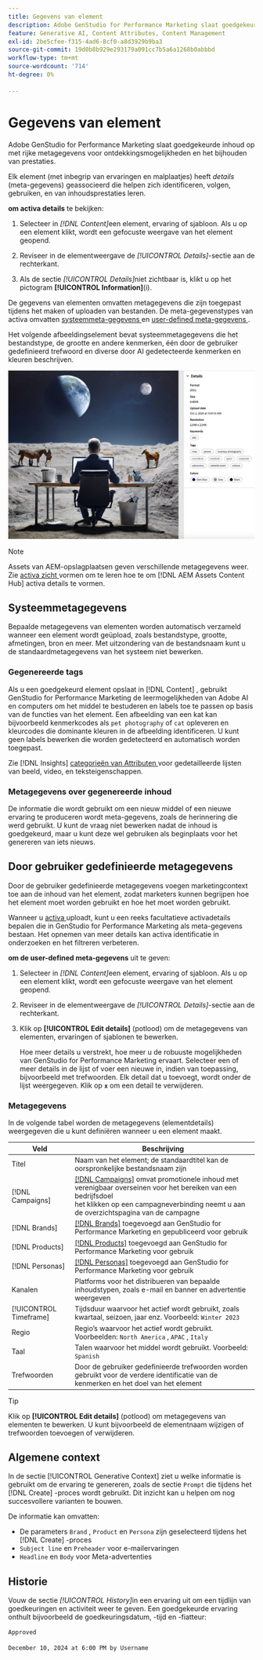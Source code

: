 ```yaml
---
title: Gegevens van element
description: Adobe GenStudio for Performance Marketing slaat goedgekeurde inhoud op met rijke metagegevens voor zoekbaarheid en het bijhouden van prestaties.
feature: Generative AI, Content Attributes, Content Management
exl-id: 2be5cfee-f315-4ad6-8cf0-a8d3929b9ba3
source-git-commit: 19d0b8b929e293179a091cc7b5a6a1268b0abbbd
workflow-type: tm+mt
source-wordcount: '714'
ht-degree: 0%

---
```


# Gegevens van element

Adobe GenStudio for Performance Marketing slaat goedgekeurde inhoud op met rijke metagegevens voor ontdekkingsmogelijkheden en het bijhouden van prestaties.

Elk element (met inbegrip van ervaringen en malplaatjes) heeft _details_ (meta-gegevens) geassocieerd die helpen zich identificeren, volgen, gebruiken, en van inhoudsprestaties leren.

**om activa details** te bekijken:

1. Selecteer in _[!DNL Content]_&#x200B;een element, ervaring of sjabloon. Als u op een element klikt, wordt een gefocuste weergave van het element geopend.

1. Reviseer in de elementweergave de _[!UICONTROL Details]_-sectie aan de rechterkant.

1. Als de sectie _[!UICONTROL Details]_&#x200B;niet zichtbaar is, klikt u op het pictogram **[!UICONTROL Information]**(i).

De gegevens van elementen omvatten metagegevens die zijn toegepast tijdens het maken of uploaden van bestanden. De meta-gegevenstypes van activa omvatten [ systeemmeta-gegevens ](#system-metadata) en [ user-defined meta-gegevens ](#user-defined-metadata).

Het volgende afbeeldingselement bevat systeemmetagegevens die het bestandstype, de grootte en andere kenmerken, één door de gebruiker gedefinieerd trefwoord en diverse door AI gedetecteerde kenmerken en kleuren beschrijven.

![ details van activa met veelvoudige markeringen ](/help/assets/content-asset-details.png)

>[!NOTE]
>
>Assets van AEM-opslagplaatsen geven verschillende metagegevens weer. Zie [ activa zicht ](connect-aem-repo.md#step-4-configure-asset-visibility) vormen om te leren hoe te om [!DNL AEM Assets Content Hub] activa details te vormen.

## Systeemmetagegevens

Bepaalde metagegevens van elementen worden automatisch verzameld wanneer een element wordt geüpload, zoals bestandstype, grootte, afmetingen, bron en meer. Met uitzondering van de bestandsnaam kunt u de standaardmetagegevens van het systeem niet bewerken.

### Gegenereerde tags

Als u een goedgekeurd element opslaat in [!DNL Content] , gebruikt GenStudio for Performance Marketing de leermogelijkheden van Adobe AI en computers om het middel te bestuderen en labels toe te passen op basis van de functies van het element. Een afbeelding van een kat kan bijvoorbeeld kenmerkcodes als `pet photography` of `cat` opleveren en kleurcodes die dominante kleuren in de afbeelding identificeren. U kunt geen labels bewerken die worden gedetecteerd en automatisch worden toegepast.

Zie [!DNL Insights] [ categorieën van Attributen ](/help/user-guide/insights/attributes.md#categories) voor gedetailleerde lijsten van beeld, video, en teksteigenschappen.

### Metagegevens over gegenereerde inhoud

De informatie die wordt gebruikt om een nieuw middel of een nieuwe ervaring te produceren wordt meta-gegevens, zoals de herinnering die werd gebruikt. U kunt de vraag niet bewerken nadat de inhoud is goedgekeurd, maar u kunt deze wel gebruiken als beginplaats voor het genereren van iets nieuws.

## Door gebruiker gedefinieerde metagegevens

Door de gebruiker gedefinieerde metagegevens voegen marketingcontext toe aan de inhoud van het element, zodat marketers kunnen begrijpen hoe het element moet worden gebruikt en hoe het moet worden gebruikt.

Wanneer u [ activa ](/help/user-guide/content/manage-assets.md#add-assets) uploadt, kunt u een reeks facultatieve activadetails bepalen die in GenStudio for Performance Marketing als meta-gegevens bestaan. Het opnemen van meer details kan activa identificatie in onderzoeken en het filtreren verbeteren.

**om de user-defined meta-gegevens** uit te geven:

1. Selecteer in _[!DNL Content]_&#x200B;een element, ervaring of sjabloon. Als u op een element klikt, wordt een gefocuste weergave van het element geopend.

1. Reviseer in de elementweergave de _[!UICONTROL Details]_-sectie aan de rechterkant.

1. Klik op **[!UICONTROL Edit details]** (potlood) om de metagegevens van elementen, ervaringen of sjablonen te bewerken.

   Hoe meer details u verstrekt, hoe meer u de robuuste mogelijkheden van GenStudio for Performance Marketing ervaart. Selecteer een of meer details in de lijst of voer een nieuwe in, indien van toepassing, bijvoorbeeld met trefwoorden. Elk detail dat u toevoegt, wordt onder de lijst weergegeven. Klik op **`x`** om een detail te verwijderen.

### Metagegevens

In de volgende tabel worden de metagegevens (elementdetails) weergegeven die u kunt definiëren wanneer u een element maakt.

| Veld | Beschrijving |
| -------------- | ----------- |
| Titel | Naam van het element; de standaardtitel kan de oorspronkelijke bestandsnaam zijn |
| [!DNL Campaigns] | [[!DNL Campaigns]](/help/user-guide/campaigns/overview.md) omvat promotionele inhoud met verenigbaar overseinen voor het bereiken van een bedrijfsdoel <br> het klikken op een campagneverbinding neemt u aan de overzichtspagina van de campagne |
| [!DNL Brands] | [[!DNL Brands]](/help/user-guide/guidelines/brands.md) toegevoegd aan GenStudio for Performance Marketing en gepubliceerd voor gebruik |
| [!DNL Products] | [[!DNL Products]](/help/user-guide/guidelines/products.md) toegevoegd aan GenStudio for Performance Marketing voor gebruik |
| [!DNL Personas] | [[!DNL Personas]](/help/user-guide/guidelines/personas.md) toegevoegd aan GenStudio for Performance Marketing voor gebruik |
| Kanalen | Platforms voor het distribueren van bepaalde inhoudstypen, zoals e-mail en banner en advertentie weergeven |
| [!UICONTROL Timeframe] | Tijdsduur waarvoor het actief wordt gebruikt, zoals kwartaal, seizoen, jaar enz. Voorbeeld: `Winter 2023` |
| Regio | Regio’s waarvoor het actief wordt gebruikt. Voorbeelden: `North America` , `APAC` , `Italy` |
| Taal | Talen waarvoor het middel wordt gebruikt. Voorbeeld: `Spanish` |
| Trefwoorden | Door de gebruiker gedefinieerde trefwoorden worden gebruikt voor de verdere identificatie van de kenmerken en het doel van het element |

>[!TIP]
>
>Klik op **[!UICONTROL Edit details]** (potlood) om metagegevens van elementen te bewerken. U kunt bijvoorbeeld de elementnaam wijzigen of trefwoorden toevoegen of verwijderen.

## Algemene context

In de sectie [!UICONTROL Generative Context] ziet u welke informatie is gebruikt om de ervaring te genereren, zoals de sectie `Prompt` die tijdens het [!DNL Create] -proces wordt gebruikt. Dit inzicht kan u helpen om nog succesvollere varianten te bouwen.

De informatie kan omvatten:

- De parameters `Brand` , `Product` en `Persona` zijn geselecteerd tijdens het [!DNL Create] -proces
- `Subject line` en `Preheader` voor e-mailervaringen
- `Headline` en `Body` voor Meta-advertenties

## Historie

Vouw de sectie _[!UICONTROL History]_&#x200B;in een ervaring uit om een tijdlijn van goedkeuringen en activiteit weer te geven. Een goedgekeurde ervaring onthult bijvoorbeeld de goedkeuringsdatum, -tijd en -fiatteur:

```
Approved

December 10, 2024 at 6:00 PM by Username
```

